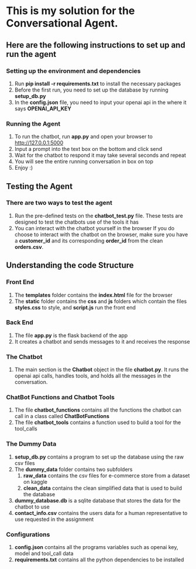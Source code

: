 
# This is my solution for the Conversational Agent.
## Here are the following instructions to set up and run the agent


### Setting up the environment and dependencies
1) Run **pip install -r requirements.txt** to install the necessary packages
2) Before the first run, you need to set up the database by running **setup_db.py**
3) In the **config.json** file, you need to input your openai api in the where it says **OPENAI_API_KEY**



### Running the Agent
1. To run the chatbot, run **app.py** and open your browser to http://127.0.0.1:5000
2. Input a prompt into the text box on the bottom and click send
3. Wait for the chatbot to respond it may take several seconds and repeat
4. You will see the entire running conversation in box on top
5. Enjoy :)

## Testing the Agent
### There are two ways to test the agent 
1) Run the pre-defined tests on the **chatbot_test.py** file.
These tests are designed to test the chatbots use of the tools it has
2) You can interact with the chatbot yourself in the browser 
If you do choose to interact with the chatbot on the browser,
make sure you have a **customer_id** and its corresponding **order_id** from the clean **orders.csv**.



## Understanding the code Structure
### Front End
1) The **templates** folder contains the **index.html** file for the browser
2) The **static** folder contains the **css** and **js** folders 
which contain the files **styles.css** to style,
and **script.js** run the front end

### Back End
1) The file **app.py** is the flask backend of the app 
2) It creates a chatbot and sends messages to it and receives the response

### The Chatbot
1) The main section is the **Chatbot** object in the file **chatbot.py**.
It runs the openai api calls, handles tools, and holds all the messages in the conversation.
### ChatBot Functions and Chatbot Tools
1) The file **chatbot_functions** contains all the functions the chatbot can call in a class called **ChatBotFunctions**
2) The file **chatbot_tools** contains a function used to build a tool for the tool_calls

### The Dummy Data
1) **setup_db.py** contains a program to set up the database using the raw csv files
2) The **dummy_data** folder contains two subfolders
   1) **raw_data** contains the csv files for e-commerce store from a dataset on kaggle
   2) **clean_data** contains the clean simplified data that is used to build the database
3) **dummy_database.db** is a sqlite database that stores the data for the chatbot to use
4) **contact_info.csv** contains the users data for a human representative to use requested in the assignment

### Configurations
1) **config.json** contains all the programs variables such as openai key, model and tool_call data
2) **requirements.txt** contains all the python dependencies to be installed



